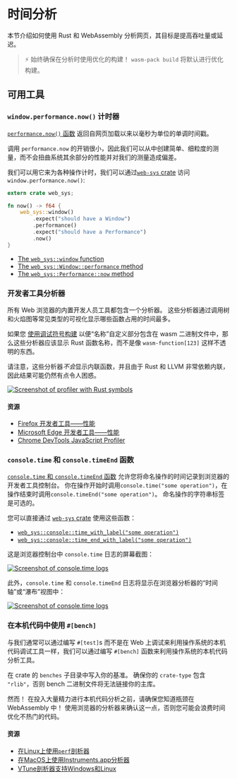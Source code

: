 # 时间分析

本节介绍如何使用 Rust 和 WebAssembly 分析网页，其目标是提高吞吐量或延迟。

> ⚡ 始终确保在分析时使用优化的构建！ `wasm-pack build` 将默认进行优化构建。 

## 可用工具

### `window.performance.now()` 计时器

[`performance.now()` 函数][perf-now] 返回自网页加载以来以毫秒为单位的单调时间戳。

调用 `performance.now` 的开销很小，因此我们可以从中创建简单、细粒度的测量，而不会扭曲系统其余部分的性能并对我们的测量造成偏差。

我们可以用它来为各种操作计时，我们可以通过[`web-sys` crate][web-sys] 访问`window.performance.now()`:

```rust
extern crate web_sys;

fn now() -> f64 {
    web_sys::window()
        .expect("should have a Window")
        .performance()
        .expect("should have a Performance")
        .now()
}
```

* [The `web_sys::window` function](https://rustwasm.github.io/wasm-bindgen/api/web_sys/fn.window.html)
* [The `web_sys::Window::performance` method](https://rustwasm.github.io/wasm-bindgen/api/web_sys/struct.Window.html#method.performance)
* [The `web_sys::Performance::now` method](https://rustwasm.github.io/wasm-bindgen/api/web_sys/struct.Performance.html#method.now)

[perf-now]: https://developer.mozilla.org/en-US/docs/Web/API/Performance/now

### 开发者工具分析器

所有 Web 浏览器的内置开发人员工具都包含一个分析器。 这些分析器通过调用树和火焰图等常见类型的可视化显示哪些函数占用的时间最多。

如果您 [使用调试符号构建][symbols] 以便“名称”自定义部分包含在 wasm 二进制文件中，那么这些分析器应该显示 Rust 函数名称，而不是像 `wasm-function[123]` 这样不透明的东西。

请注意，这些分析器*不会*显示内联函数，并且由于 Rust 和 LLVM 非常依赖内联，因此结果可能仍然有点令人困惑。

[symbols]: ./debugging.html#building-with-debug-symbols

[![Screenshot of profiler with Rust symbols](../images/game-of-life/profiler-with-rust-names.png)](../images/game-of-life/profiler-with-rust-names.png)

#### 资源

* [Firefox 开发者工具——性能](https://developer.mozilla.org/en-US/docs/Tools/Performance)
* [Microsoft Edge 开发者工具——性能](https://docs.microsoft.com/en-us/microsoft-edge/devtools-guide/performance)
* [Chrome DevTools JavaScript Profiler](https://developers.google.com/web/tools/chrome-devtools/rendering-tools/js-execution)

### `console.time` 和 `console.timeEnd` 函数 

[`console.time` 和 `console.timeEnd` 函数][console-time] 允许您将命名操作的时间记录到浏览器的开发者工具控制台。 你在操作开始时调用`console.time("some operation")`，在操作结束时调用`console.timeEnd("some operation")`。 命名操作的字符串标签是可选的。

您可以直接通过 [`web-sys` crate][web-sys] 使用这些函数：

* [`web_sys::console::time_with_label("some operation")`](https://rustwasm.github.io/wasm-bindgen/api/web_sys/console/fn.time_with_label.html)
* [`web_sys::console::time_end_with_label("some operation")`](https://rustwasm.github.io/wasm-bindgen/api/web_sys/console/fn.time_end_with_label.html)

这是浏览器控制台中 `console.time` 日志的屏幕截图：

[![Screenshot of console.time logs](../images/game-of-life/console-time.png)](../images/game-of-life/console-time.png)

此外，`console.time` 和 `console.timeEnd` 日志将显示在浏览器分析器的“时间轴”或“瀑布”视图中： 

[![Screenshot of console.time logs](../images/game-of-life/console-time-in-profiler.png)](../images/game-of-life/console-time-in-profiler.png)

[console-time]: https://developer.mozilla.org/en-US/docs/Web/API/Console/time

### 在本机代码中使用 `#[bench]`

与我们通常可以通过编写 `#[test]`s 而不是在 Web 上调试来利用操作系统的本机代码调试工具一样，我们可以通过编写 `#[bench]` 函数来利用操作系统的本机代码分析工具。

在 crate 的 `benches` 子目录中写入你的基准。 确保你的 `crate-type` 包含 `"rlib"`，否则 bench 二进制文件将无法链接你的主库。

然而！ 在投入大量精力进行本机代码分析之前，请确保您知道瓶颈在 WebAssembly 中！ 使用浏览器的分析器来确认这一点，否则您可能会浪费时间优化不热门的代码。 

#### 资源

* [在Linux上使用`perf`剖析器](http://www.brendangregg.com/perf.html)
* [在MacOS上使用Instruments.app分析器](https://help.apple.com/instruments/mac/current/)
* [VTune剖析器支持Windows和Linux](https://software.intel.com/en-us/vtune)

[web-sys]: https://rustwasm.github.io/wasm-bindgen/web-sys/index.html
